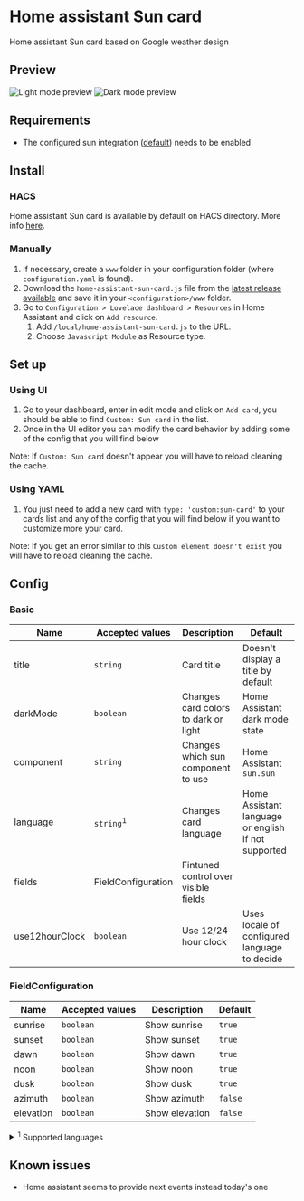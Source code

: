 # Home assistant Sun card

Home assistant Sun card based on Google weather design

## Preview

![Light mode preview](https://user-images.githubusercontent.com/6829526/118412152-54d93900-b690-11eb-8b2b-e87b4cbcca7f.png)
![Dark mode preview](https://user-images.githubusercontent.com/6829526/118412162-64f11880-b690-11eb-9bd7-b8c6c7d8efd8.png)

## Requirements

- The configured sun integration ([default](https://www.home-assistant.io/integrations/sun/)) needs to be enabled

## Install

### HACS

Home assistant Sun card is available by default on HACS directory.
More info [here](https://hacs.xyz/).

### Manually

1. If necessary, create a `www` folder in your configuration folder (where `configuration.yaml` is found).
1. Download the `home-assistant-sun-card.js` file from the [latest release available](https://github.com/AitorDB/home-assistant-sun-card/releases) and save it in your `<configuration>/www` folder.
1. Go to `Configuration > Lovelace dashboard > Resources` in Home Assistant and click on `Add resource`.
   1. Add `/local/home-assistant-sun-card.js` to the URL.
   1. Choose `Javascript Module` as Resource type.

## Set up

### Using UI

1. Go to your dashboard, enter in edit mode and click on `Add card`, you should be able to find `Custom: Sun card` in the list.
1. Once in the UI editor you can modify the card behavior by adding some of the config that you will find below

Note: If `Custom: Sun card` doesn't appear you will have to reload cleaning the cache.

### Using YAML

1. You just need to add a new card with `type: 'custom:sun-card'` to your cards list and any of the config that you will find below if you want to customize more your card.

Note: If you get an error similar to this `Custom element doesn't exist` you will have to reload cleaning the cache.

## Config


### Basic
| Name           | Accepted values      | Description                          | Default                                             |
| -------------- | -------------------- | ------------------------------------ | --------------------------------------------------- |
| title          | `string`             | Card title                           | Doesn't display a title by default                  |
| darkMode       | `boolean`            | Changes card colors to dark or light | Home Assistant dark mode state                      |
| component      | `string`             | Changes which sun component to use   | Home Assistant `sun.sun`                            |
| language       | `string`<sup>1</sup> | Changes card language                | Home Assistant language or english if not supported |
| fields         | FieldConfiguration   | Fintuned control over visible fields |                                                     |
| use12hourClock | `boolean`            | Use 12/24 hour clock                 | Uses locale of configured language to decide        |

### FieldConfiguration
| Name           | Accepted values | Description    | Default |
|----------------|-----------------|----------------|---------|
| sunrise        | `boolean`       | Show sunrise   | `true`  |
| sunset         | `boolean`       | Show sunset    | `true`  |
| dawn           | `boolean`       | Show dawn      | `true`  |
| noon           | `boolean`       | Show noon      | `true`  |
| dusk           | `boolean`       | Show dusk      | `true`  |
| azimuth        | `boolean`       | Show azimuth   | `false` |
| elevation      | `boolean`       | Show elevation | `false` |


<details>
<summary><sup>1</sup> Supported languages</summary>

- `bg` Bulgarian
- `ca` Catalan
- `cs` Czech
- `da` Danish
- `de` German
- `en` English
- `es` Spanish
- `et` Estonian
- `fi` Finnish
- `fr` French
- `he` Hebrew
- `hu` Hungarian
- `is` Icelandic
- `it` Italian
- `lt` Lithuanian
- `nb` Norwegian (Bokmål)
- `nl` Dutch
- `nn` Norwegian (Nynorsk)
- `pl` Polish
- `pt-BR` Portuguese (Brazil)
- `ru` Russian
- `sk` Slovak
- `sl` Slovenian
- `sv` Swedish
- `tr` Turkish
- `uk` Ukrainian

</details>

## Known issues

- Home assistant seems to provide next events instead today's one
